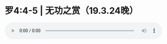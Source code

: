 # 罗4:4-5 | 无功之赏（19.3.24晚）

<audio style="width: 100%;" preload="false" controls controlslist="nodownload"><source src="//cdn.wechat.edu.pl/audio/mp3/old/27461.mp3" type="audio/mpeg">Your browser does not support the audio element.</audio>



